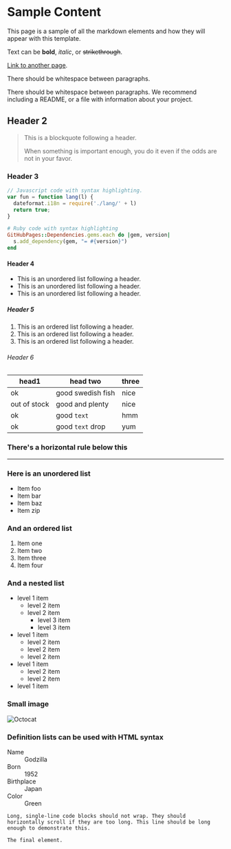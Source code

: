# Sample Content

This page is a sample of all the markdown elements and how they will appear with this
template.

Text can be **bold**, _italic_, or ~~strikethrough~~.

[Link to another page](./getting-started.md).

There should be whitespace between paragraphs.

There should be whitespace between paragraphs. We recommend including a README, or a file
with information about your project.

## Header 2

> This is a blockquote following a header.
>
> When something is important enough, you do it even if the odds are not in your favor.

### Header 3

```js
// Javascript code with syntax highlighting.
var fun = function lang(l) {
  dateformat.i18n = require('./lang/' + l)
  return true;
}
```

```ruby
# Ruby code with syntax highlighting
GitHubPages::Dependencies.gems.each do |gem, version|
  s.add_dependency(gem, "= #{version}")
end
```

#### Header 4

   * This is an unordered list following a header.
   * This is an unordered list following a header.
   * This is an unordered list following a header.

##### Header 5

   1. This is an ordered list following a header.
   2. This is an ordered list following a header.
   3. This is an ordered list following a header.

###### Header 6

| head1        | head two          | three |
|--------------|-------------------|-------|
| ok           | good swedish fish | nice  |
| out of stock | good and plenty   | nice  |
| ok           | good `text`       | hmm   |
| ok           | good `text` drop  | yum   |

### There's a horizontal rule below this

---

### Here is an unordered list

   * Item foo
   * Item bar
   * Item baz
   * Item zip

### And an ordered list

   1. Item one
   1. Item two
   1. Item three
   1. Item four

### And a nested list

   * level 1 item
      * level 2 item
      * level 2 item
         * level 3 item
         * level 3 item
   * level 1 item
      * level 2 item
      * level 2 item
      * level 2 item
   * level 1 item
      * level 2 item
      * level 2 item
   * level 1 item

### Small image

![Octocat](https://github.githubassets.com/images/icons/emoji/octocat.png)

### Definition lists can be used with HTML syntax

<dl>
<dt>Name</dt>
<dd>Godzilla</dd>
<dt>Born</dt>
<dd>1952</dd>
<dt>Birthplace</dt>
<dd>Japan</dd>
<dt>Color</dt>
<dd>Green</dd>
</dl>

```text
Long, single-line code blocks should not wrap. They should horizontally scroll if they are too long. This line should be long enough to demonstrate this.
```

```text
The final element.
```
